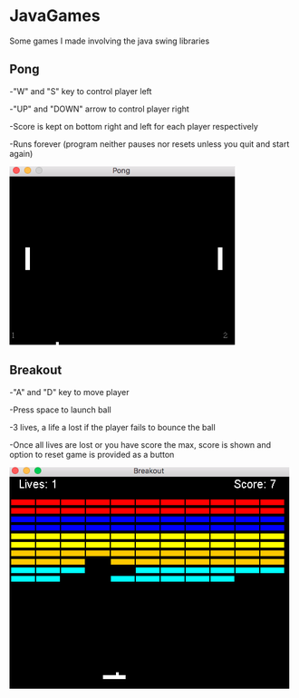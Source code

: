 # JavaGames
Some games I made involving the java swing libraries

## Pong
-"W" and "S" key to control player left

-"UP" and "DOWN" arrow to control player right

-Score is kept on bottom right and left for each player respectively

-Runs forever (program neither pauses nor resets unless you quit and start again) 

![](README/Pong.png)
## Breakout
-"A" and "D" key to move player 

-Press space to launch ball 

-3 lives, a life a lost if the player fails to bounce the ball

-Once all lives are lost or you have score the max, score is shown and option to reset game is provided as a button

![](README/Breakout.png)

